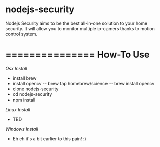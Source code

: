 nodejs-security
===============

Nodejs Security aims to be the best all-in-one solution to your home security. It will allow you to monitor multiple ip-camers thanks to motion control system.


===============
How-To Use
===============

*Osx Install*

- install brew
- install opencv
-- brew tap homebrew/science
-- brew install opencv
- clone nodejs-security
- cd nodejs-security
- npm install


*Linux Install*

- TBD


*Windows Install*

- Eh eh it's a bit earlier to this pain! :)
